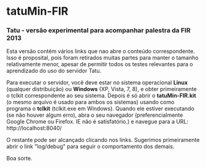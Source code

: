tatuMin-FIR
===========

### Tatu - versão experimental para acompanhar palestra da FIR 2013

Esta versão contém vários links que nao abre o conteúdo correspondente. Isso é proposital, pois foram retirados muitas partes para manter o tamanho relativamente menor, apesar de permitir todos os testes relevantes para o aprendizado do uso do servidor Tatu.

Para executar o servidor, você deve estar no sistema operacional **Linux** (qualquer distribuição) ou **Windows** (XP, Vista, 7, 8), e obter primeiramente o tclkit correspondente ao seu sistema. Depois é só abrir o **tatuMin-FIR.kit** (o mesmo arquivo é usado para ambos os sistemas) usando como programa o **tclkit** (tclkit.exe em Windows). Quando ele estiver executando (se não houver algum erro), abra o seu navegador (preferencialmente Google Chrome ou Firefox. IE não é satisfatório.) e navegue para a URL: http://localhost:8040/  

O restante pode ser alcançado clicando nos links.  Sugerimos primeiramente abrir o link "log/debug" para seguir o comportamento dos demais.

Boa sorte.


